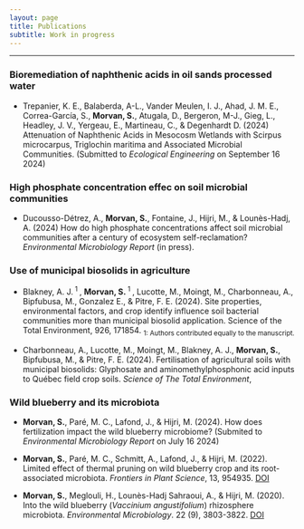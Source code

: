 ```yaml
---
layout: page
title: Publications
subtitle: Work in progress
---
```


***

### Bioremediation of naphthenic acids in oil sands processed water 

* Trepanier, K. E., Balaberda, A-L., Vander Meulen, I. J., Ahad, J. M. E., Correa-García, S., <b>Morvan, S.</b>, Atugala, D., Bergeron, M-J., Gieg, L., Headley, J. V., Yergeau, E., Martineau, C., & Degenhardt D. (2024) Attenuation of Naphthenic Acids in Mesocosm Wetlands with Scirpus microcarpus, Triglochin maritima and Associated Microbial Communities. (Submitted to _Ecological Engineering_ on September 16 2024)

### High phosphate concentration effec on soil microbial communities

* Ducousso-Détrez, A., <b>Morvan, S.</b>, Fontaine, J., Hijri, M., & Lounès-Hadj, A. (2024) How do high phosphate concentrations affect soil microbial communities after a century of ecosystem self-reclamation? _Environmental Microbiology Report_ (in press).

### Use of municipal biosolids in agriculture

* Blakney, A. J.<sup> 1 </sup>, <b>Morvan, S.</b><sup> 1 </sup>, Lucotte, M., Moingt, M., Charbonneau, A., Bipfubusa, M., Gonzalez E., & Pitre, F. E. (2024). Site properties, environmental factors, and crop identify influence soil bacterial communities more than municipal biosolid application. Science of the Total Environment, 926, 171854.
<sub> 1: Authors contributed equally to the manuscript.</sub>

* Charbonneau, A., Lucotte, M., Moingt, M., Blakney, A. J., <b>Morvan, S.</b>, Bipfubusa, M., & Pitre, F. E. (2024). Fertilisation of agricultural soils with municipal biosolids: Glyphosate and aminomethylphosphonic acid inputs to Québec field crop soils. _Science of The Total Environment_, 

### Wild blueberry and its microbiota

* <b>Morvan, S.</b>, Paré, M. C., Lafond, J., & Hijri, M. (2024). How does fertilization impact the wild blueberry microbiome? (Submited to _Environmental Microbiology Report_ on July 16  2024)

* <b>Morvan, S.</b>, Paré, M. C., Schmitt, A., Lafond, J., & Hijri, M. (2022). Limited effect of thermal pruning on wild blueberry crop and its root-associated microbiota.  _Frontiers in Plant Science_, 13, 954935. [DOI](https://doi.org/10.3389/fpls.2022.954935)

* <b>Morvan, S.</b>, Meglouli, H., Lounès-Hadj Sahraoui, A., & Hijri, M. (2020). Into the wild blueberry (_Vaccinium angustifolium_) rhizosphere microbiota. _Environmental Microbiology_. 22 (9), 3803-3822. [DOI](https://sfamjournals.onlinelibrary.wiley.com/doi/full/10.1111/1462-2920.15151) 


